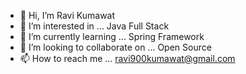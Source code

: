 - 👋 Hi, I’m Ravi Kumawat
- 👀 I’m interested in ... Java Full Stack
- 🌱 I’m currently learning ... Spring Framework
- 💞️ I’m looking to collaborate on ... Open Source
- 📫 How to reach me ... ravi900kumawat@gmail.com

<!---
Ravi-900/Ravi-900 is a ✨ special ✨ repository because its `README.md` (this file) appears on your GitHub profile.
You can click the Preview link to take a look at your changes.
--->
